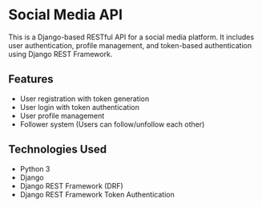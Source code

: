 # Social Media API

This is a Django-based RESTful API for a social media platform. It includes user authentication, profile management, and token-based authentication using Django REST Framework.

## Features

- User registration with token generation
- User login with token authentication
- User profile management
- Follower system (Users can follow/unfollow each other)

## Technologies Used

- Python 3
- Django
- Django REST Framework (DRF)
- Django REST Framework Token Authentication
